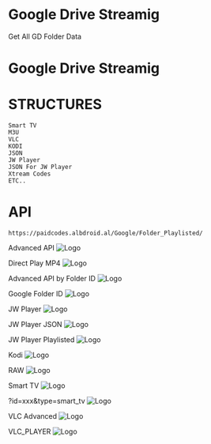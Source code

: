 # Google Drive Streamig
Get All GD Folder Data

# Google Drive Streamig

# STRUCTURES

    Smart TV
    M3U
    VLC
    KODI
    JSON
    JW Player
    JSON For JW Player
    Xtream Codes
    ETC..
# API
    https://paidcodes.albdroid.al/Google/Folder_Playlisted/
Advanced API
![Logo](https://raw.githubusercontent.com/SxtBox/Google_Drive_Folder_Playlisted_API/Albdroid/Screenshots/Advanced_API.png)

Direct Play MP4
![Logo](https://raw.githubusercontent.com/SxtBox/Google_Drive_Folder_Playlisted_API/Albdroid/Screenshots/Direct_Play_MP4.png)

Advanced API by Folder ID
![Logo](https://raw.githubusercontent.com/SxtBox/Google_Drive_Folder_Playlisted_API/Albdroid/Screenshots/ID_Advanced_API.png)

Google Folder ID
![Logo](https://raw.githubusercontent.com/SxtBox/Google_Drive_Folder_Playlisted_API/Albdroid/Screenshots/ID_GD.png)

JW Player
![Logo](https://raw.githubusercontent.com/SxtBox/Google_Drive_Folder_Playlisted_API/Albdroid/Screenshots/JW_Player.png)

JW Player JSON
![Logo](https://raw.githubusercontent.com/SxtBox/Google_Drive_Folder_Playlisted_API/Albdroid/Screenshots/jw_player_json.png)

JW Player Playlisted
![Logo](https://raw.githubusercontent.com/SxtBox/Google_Drive_Folder_Playlisted_API/Albdroid/Screenshots/JW_Player_Playlisted.png)

Kodi
![Logo](https://raw.githubusercontent.com/SxtBox/Google_Drive_Folder_Playlisted_API/Albdroid/Screenshots/Kodi.png)

RAW
![Logo](https://raw.githubusercontent.com/SxtBox/Google_Drive_Folder_Playlisted_API/Albdroid/Screenshots/RAW.png)

Smart TV
![Logo](https://raw.githubusercontent.com/SxtBox/Google_Drive_Folder_Playlisted_API/Albdroid/Screenshots/Smart_TV.png)

?id=xxx&type=smart_tv
![Logo](https://raw.githubusercontent.com/SxtBox/Google_Drive_Folder_Playlisted_API/Albdroid/Screenshots/type=smart_tv.png)

VLC Advanced
![Logo](https://raw.githubusercontent.com/SxtBox/Google_Drive_Folder_Playlisted_API/Albdroid/Screenshots/VLC_Advanced.png)

VLC_PLAYER
![Logo](https://raw.githubusercontent.com/SxtBox/Google_Drive_Folder_Playlisted_API/Albdroid/Screenshots/VLC_PLAYER.png)
